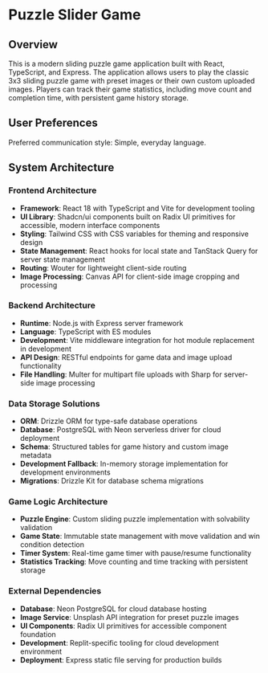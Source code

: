# Puzzle Slider Game

## Overview

This is a modern sliding puzzle game application built with React, TypeScript, and Express. The application allows users to play the classic 3x3 sliding puzzle game with preset images or their own custom uploaded images. Players can track their game statistics, including move count and completion time, with persistent game history storage.

## User Preferences

Preferred communication style: Simple, everyday language.

## System Architecture

### Frontend Architecture
- **Framework**: React 18 with TypeScript and Vite for development tooling
- **UI Library**: Shadcn/ui components built on Radix UI primitives for accessible, modern interface components
- **Styling**: Tailwind CSS with CSS variables for theming and responsive design
- **State Management**: React hooks for local state and TanStack Query for server state management
- **Routing**: Wouter for lightweight client-side routing
- **Image Processing**: Canvas API for client-side image cropping and processing

### Backend Architecture  
- **Runtime**: Node.js with Express server framework
- **Language**: TypeScript with ES modules
- **Development**: Vite middleware integration for hot module replacement in development
- **API Design**: RESTful endpoints for game data and image upload functionality
- **File Handling**: Multer for multipart file uploads with Sharp for server-side image processing

### Data Storage Solutions
- **ORM**: Drizzle ORM for type-safe database operations
- **Database**: PostgreSQL with Neon serverless driver for cloud deployment
- **Schema**: Structured tables for game history and custom image metadata
- **Development Fallback**: In-memory storage implementation for development environments
- **Migrations**: Drizzle Kit for database schema migrations

### Game Logic Architecture
- **Puzzle Engine**: Custom sliding puzzle implementation with solvability validation
- **Game State**: Immutable state management with move validation and win condition detection
- **Timer System**: Real-time game timer with pause/resume functionality
- **Statistics Tracking**: Move counting and time tracking with persistent storage

### External Dependencies
- **Database**: Neon PostgreSQL for cloud database hosting
- **Image Service**: Unsplash API integration for preset puzzle images
- **UI Components**: Radix UI primitives for accessible component foundation
- **Development**: Replit-specific tooling for cloud development environment
- **Deployment**: Express static file serving for production builds
